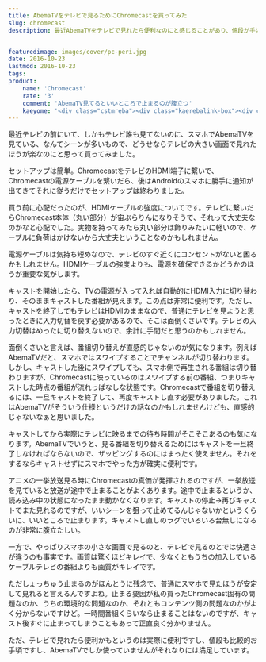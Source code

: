 ```yaml
---
title: AbemaTVをテレビで見るためにChromecastを買ってみた
slug: chromecast
description: 最近AbemaTVをテレビで見れたら便利なのにと感じることがあり、値段が手頃なのでChromecastを買ってみました。大画面で番組が見れるのは便利で、画質も思った以上に良かったです。ただし一挙放送を見ているとよく止まることが気になります。


featuredimage: images/cover/pc-peri.jpg
date: 2016-10-23
lastmod: 2016-10-23
tags: 
product:
    name: 'Chromecast'
    rate: '3'
    comment: 'AbemaTV見てるといいところで止まるのが腹立つ'
    kaeyome: '<div class="cstmreba"><div class="kaerebalink-box"><div class="kaerebalink-image"><a href="http://hb.afl.rakuten.co.jp/hgc/0cca1243.89e6eb08.0cca1244.bd141a7911b85a2b.54f625b8.11b85a2c.594e2eba/?pc=http%3A%2F%2Fitem.rakuten.co.jp%2Fbook%2F13610554%2F&m=http%3A%2F%2Fm.rakuten.co.jp%2Fbook%2Fi%2F17810393%2F" target="_blank" rel="nofollow" ><img src="http://thumbnail.image.rakuten.co.jp/@0_mall/book/cabinet/7508/0811571017508.jpg?_ex=128x128" style="border: none;" /></a></div><div class="kaerebalink-info"><div class="kaerebalink-name"><a href="http://hb.afl.rakuten.co.jp/hgc/0cca1243.89e6eb08.0cca1244.bd141a7911b85a2b.54f625b8.11b85a2c.594e2eba/?pc=http%3A%2F%2Fitem.rakuten.co.jp%2Fbook%2F13610554%2F&m=http%3A%2F%2Fm.rakuten.co.jp%2Fbook%2Fi%2F17810393%2F" target="_blank" rel="nofollow" >Chromecast ブラック</a><div class="kaerebalink-powered-date">posted with <a href="http://kaereba.com" rel="nofollow" target="_blank">カエレバ</a></div></div><div class="kaerebalink-detail"></div><div class="kaerebalink-link1"><div class="shoplinkrakuten"><a href="http://hb.afl.rakuten.co.jp/hgc/0e95387f.f2aef20d.0e953880.25e412bd/?pc=http%3A%2F%2Fsearch.rakuten.co.jp%2Fsearch%2Fmall%2FChromecast%2F-%2Ff.1-p.1-s.1-sf.0-st.A-v.2%3Fx%3D0%26scid%3Daf_ich_link_urltxt%26m%3Dhttp%3A%2F%2Fm.rakuten.co.jp%2F" target="_blank" rel="nofollow" >楽天市場</a></div><div class="shoplinkyahoo"><a href="http://ck.jp.ap.valuecommerce.com/servlet/referral?sid=3085416&pid=882193779&vc_url=http%3A%2F%2Fsearch.shopping.yahoo.co.jp%2Fsearch%3Fp%3DChromecast" target="_blank" rel="nofollow" >Yahooショッピング<img src="http://ad.jp.ap.valuecommerce.com/servlet/gifbanner?sid=3085416&pid=882193779" height="1" width="1" border="0"></a></div></div></div><div class="booklink-footer"></div></div></div>'
---
```


最近テレビの前にいて、しかもテレビ誰も見てないのに、スマホでAbemaTVを見ている、なんてシーンが多いもので、どうせならテレビの大きい画面で見れたほうが楽なのにと思って買ってみました。

セットアップは簡単。ChromecastをテレビのHDMI端子に繋いで、Chromecastの電源ケーブルを繋いだら、後はAndroidのスマホに勝手に通知が出てきてそれに従うだけでセットアップは終わりました。

買う前に心配だったのが、HDMIケーブルの強度についてです。テレビに繋いだらChromecast本体（丸い部分）が宙ぶらりんになりそうで、それって大丈夫なのかなと心配でした。実物を持ってみたら丸い部分は飾りみたいに軽いので、ケーブルに負荷はかけないから大丈夫ということなのかもしれません。

電源ケーブルは気持ち短めなので、テレビのすぐ近くにコンセントがないと困るかもしれません。HDMIケーブルの強度よりも、電源を確保できるかどうかのほうが重要な気がします。

キャストを開始したら、TVの電源が入って入れば自動的にHDMI入力に切り替わり、そのままキャストした番組が見えます。この点は非常に便利です。ただし、キャストを終了してもテレビはHDMIのままなので、普通にテレビを見ようと思ったときに入力切替を戻す必要があるので、そこは面倒くさいです。テレビの入力切替はめったに切り替えないので、余計に手間だと思うのかもしれません。

面倒くさいと言えば、番組切り替えが直感的じゃないのが気になります。例えばAbemaTVだと、スマホではスワイプすることでチャンネルが切り替わります。しかし、キャストした後にスワイプしても、スマホ側で再生される番組は切り替わりますが、Chromecastに映っているのはスワイプする前の番組、つまりキャストした時点の番組が流れっぱなしな状態です。Chromecastで番組を切り替えるには、一旦キャストを終了して、再度キャストし直す必要がありました。これはAbemaTVがそういう仕様というだけの話なのかもしれませんけども、直感的じゃないなぁと思いました。

キャストしてから実際にテレビに映るまでの待ち時間がそこそこあるのも気になります。AbemaTVでいうと、見る番組を切り替えるためにはキャストを一旦終了しなければならないので、ザッピングするのにはまったく使えません。それをするならキャストせずにスマホでやった方が確実に便利です。

アニメの一挙放送見る時にChromecastの真価が発揮されるのですが、一挙放送を見ていると放送が途中で止まることがよくあります。途中で止まるというか、読み込み中の状態になったまま動かなくなります。キャストの停止→再びキャストでまた見れるのですが、いいシーンを狙って止めてるんじゃないかというくらいに、いいところで止まります。キャストし直しのラグでいろいろ台無しになるのが非常に腹立たしい。

一方で、やっぱりスマホの小さな画面で見るのと、テレビで見るのとでは快適さが違うのも事実です。画質は驚くほどキレイで、少なくともうちの加入しているケーブルテレビの番組よりも画質がキレイです。

ただしょっちゅう止まるのがほんとうに残念で、普通にスマホで見たほうが安定して見れると言えるんですよね。止まる要因が私の買ったChromecast固有の問題なのか、うちの環境的な問題なのか、それともコンテンツ側の問題なのかがよく分からないですけど。一時間番組くらいなら止まることはないのですが、キャスト後すぐに止まってしまうこともあって正直良く分かりません。

ただ、テレビで見れたら便利かもというのは実際に便利ですし、値段も比較的お手頃ですし、AbemaTVでしか使っていませんがそれなりには満足しています。


  